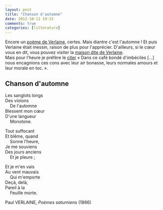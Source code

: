 ```yaml
---
layout: post
title: "Chanson d'automne"
date: 2012-10-11 19:15
comments: true
categories: [litterature]
---
```

Encore un [poème de Verlaine](http://fr.wikipedia.org/wiki/Chanson_d'automne), certes. Mais diantre c'est l'automne ! Et puis Verlaine était messin, raison de plus pour l'apprécier. D'ailleurs, si le cœur vous en dit, vous pouvez visiter la [maison dite de Verlaine](http://www.amis-verlaine.net/).  
Mais pour l'heure je préfère le [citer](http://fr.wikiquote.org/wiki/Paul_Verlaine#.E2.80.9CHombres.E2.80.9D_.28Hommes.29) « Dans ce café bondé d'imbéciles [...] nous encagnions ces cons avec leur air bonasse, leurs normales amours et leur morale en toc. ».
<!--more-->
Chanson d'automne
----
Les sanglots longs  
Des violons  
&nbsp;&nbsp;&nbsp;&nbsp;De l'automne  
Blessent mon cœur  
D'une langueur  
&nbsp;&nbsp;&nbsp;&nbsp;Monotone.

Tout suffocant  
Et blême, quand  
&nbsp;&nbsp;&nbsp;&nbsp;Sonne l'heure,  
Je me souviens  
Des jours anciens  
&nbsp;&nbsp;&nbsp;&nbsp;Et je pleure ;

Et je m'en vais  
Au vent mauvais  
&nbsp;&nbsp;&nbsp;&nbsp;Qui m'emporte  
Deçà, delà,  
Pareil à la  
&nbsp;&nbsp;&nbsp;&nbsp;Feuille morte.

Paul VERLAINE, _Poèmes saturniens_ (1866)
